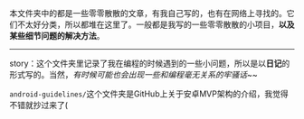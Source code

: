 本文件夹中的都是一些零零散散的文章，有我自己写的，也有在网络上寻找的。它们不太好分类，所以都堆在这里了。一般都是我写的一些零零散散的小项目，**以及某些细节问题的解决方法**。

---

story：这个文件夹里记录了我在编程的时候遇到的一些小问题，所以是以**日记**的形式写的。当然，*有时候可能也会出现一些和编程毫无关系的牢骚话*\~\~

`android-guidelines/`这个文件夹是GitHub上关于安卓MVP架构的介绍，我觉得不错就抄过来了(

